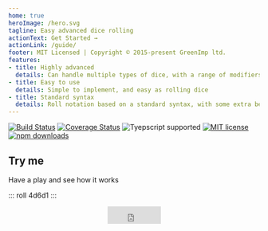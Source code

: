 ```yaml
---
home: true
heroImage: /hero.svg
tagline: Easy advanced dice rolling
actionText: Get Started →
actionLink: /guide/
footer: MIT Licensed | Copyright © 2015-present GreenImp ltd.
features:
- title: Highly advanced
  details: Can handle multiple types of dice, with a range of modifiers and mathematical functions
- title: Easy to use
  details: Simple to implement, and easy as rolling dice
- title: Standard syntax
  details: Roll notation based on a standard syntax, with some extra bells and whistles
---
```


[![Build Status](https://travis-ci.com/GreenImp/rpg-dice-roller.svg?branch=main)](https://travis-ci.com/GreenImp/rpg-dice-roller)
[![Coverage Status](https://coveralls.io/repos/github/GreenImp/rpg-dice-roller/badge.svg)](https://coveralls.io/github/GreenImp/rpg-dice-roller)
![Tyepscript supported](https://img.shields.io/badge/typescript-supported-blue)
[![MIT license](https://img.shields.io/badge/License-MIT-blue.svg)](licence.txt)
[![npm downloads](https://img.shields.io/npm/dm/rpg-dice-roller)](https://www.npmjs.com/package/rpg-dice-roller)


## Try me

Have a play and see how it works

::: roll 4d6d1 :::

<iframe src="https://github.com/sponsors/GreenImp/button" title="Sponsor GreenImp" height="35" width="107" style="border: 0; margin: 0 auto 1rem; display: block;"></iframe>

